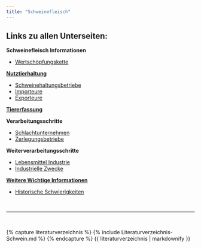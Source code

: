 ```yaml
---
title: "Schweinefleisch"
---
```


## Links zu allen Unterseiten:

**Schweinefleisch Informationen**

- [Wertschöpfungskette](Wertschoepfungskette-Informationen.html)

[**Nutztierhaltung**](Nutztierhaltung/Nutztierhaltung.html)

- [Schweinehaltungsbetriebe](Nutztierhaltung/Schweinehaltungsbetriebe.html)
- [Importeure](Nutztierhaltung/Importeure.html)
- [Exporteure](Nutztierhaltung/Exporteure.html)

[**Tiererfassung**](Tiererfassung/Tiererfassung.html)

**Verarbeitungsschritte**

- [Schlachtunternehmen](Verarbeitungsschritte/Schlachtunternehmen.html)
- [Zerlegungsbetriebe](Verarbeitungsschritte/Zerlegungsbetriebe.html)

**Weiterverarbeitungsschritte**

- [Lebensmittel Industrie](Weiterverarbeitungsschritte/Lebensmittel-Industrie.html)
- [Industrielle Zwecke](Weiterverarbeitungsschritte/Industrielle-Zwecke.html)
  
[**Weitere Wichtige Informationen**](Weitere-Wichtige-Informationen/Weitere-Wichtige-Informationen.html)

- [Historische Schwierigkeiten](Historische-Schwierigkeiten.html)



<br>

---

<br> 


{% capture literaturverzeichnis %} 
{% include Literaturverzeichnis-Schwein.md %} 
{% endcapture %} 
{{ literaturverzeichnis | markdownify }}



